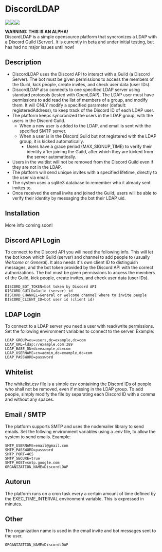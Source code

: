 # DiscordLDAP
<img src="https://img.icons8.com/fluent/48/000000/discord-logo.png"/><img src="https://img.icons8.com/android/40/000000/plus.png"/><img src="https://img.icons8.com/ultraviolet/48/000000/active-directory.png"/>

<b>WARNING: THIS IS AN ALPHA!</b><br>
DiscordLDAP is a simple opensource platform that syncronizes a LDAP with a Discord Guild (Server). It is currently in beta and under initial testing, but has had no major issues until now!

## Description
- DiscordLDAP uses the Discord API to interact with a Guild (a Discord Server). The bot must be given permissions to access the members of the Guild, kick people, create invites, and check user data (user IDs).
- DiscordLDAP also connects to one specified LDAP server using standard protocols (tested with OpenLDAP). The LDAP user must have permissions to add read the list of members of a group, and modify them. It will ONLY modify a specified parameter (default: registeredAddress), to keep track of the Discord ID of each LDAP user.
- The platform keeps syncronized the users in the LDAP group, with the users in the Discord Guild.
  - When a new user is added to the LDAP, and email is sent with the specified SMTP server.
  - When a user is in the Discord Guild but not registered with the LDAP group, it is kicked automatically.
    - Users have a grace period (MAX_SIGNUP_TIME) to verify their identity after joining the Guild, after which they are kicked from the server automatically.
- Users in the waitlist will not be removed from the Discord Guild even if they are not in the LDAP.
- The platform will send unique invites with a specified lifetime, directly to the user via email.
- The system uses a sqlite3 database to remember who it already sent invites to.
- Once received the email invite and joined the Guild, users will be able to verify their identity by messaging the bot their LDAP uid.

## Installation
More info coming soon!

## Discord API Login
To connect to the Discord API you will need the following info. This will let the bot know which Guild (server) and channel to add people to (usually *Welcome* or *General*).
It also needs it's own client ID to distinguish messages, and the bot token provided by the Discord API with the correct authorizations. The bot must be given permissions to access the members of the Guild, kick people, create invites, and check user data (user IDs).
```
DISCORD_BOT_TOKEN=bot token by Discord API
DISCORD_GUILD=Guild (server) id
DISCORD_CHANNEL=General or welcome channel where to invite people
DISCORD_CLIENT_ID=bot user id (client id)
```


## LDAP Login
To connect to a LDAP server you need a user with read/write permissions. Set the following environment variables to connect to the server. Example:
```
LDAP_GROUP=ou=users,dc=example,dc=com
LDAP_URL=ldap://example.com:389
LDAP_BASE_DN=dc=example,dc=com
LDAP_USERNAME=cn=admin,dc=example,dc=com
LDAP_PASSWORD=password
```

## Whitelist
The whitelist.csv file is a simple csv containing the Discord IDs of people who shall not be removed, even if missing in the LDAP group.
To add people, simply modify the file by separating each Discord ID with a comma and without any spaces.

## Email / SMTP
The platform supports SMTP and uses the nodemailer library to send emails. Set the follwing environment variables using a .env file, to allow the system to send emails. Example:
```
SMTP_USERNAME=email@gmail.com
SMTP_PASSWORD=password
SMTP_PORT=465
SMTP_SECURE=true
SMTP_HOST=smtp.google.com
ORGANIZATION_NAME=DiscordLDAP
```

## Autorun
The platform runs on a cron task every a certain amount of time defined by the EXEC_TIME_INTERVAL environment variable. This is expressed in minutes.

## Other
The organization name is used in the email invite and bot messages sent to the user. 
```
ORGANIZATION_NAME=DiscordLDAP
```